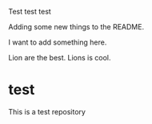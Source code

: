 Test test test

Adding some new things to the README.

I want to add something here.

Lion are the best.
Lions is cool.

# test
This is a test repository

